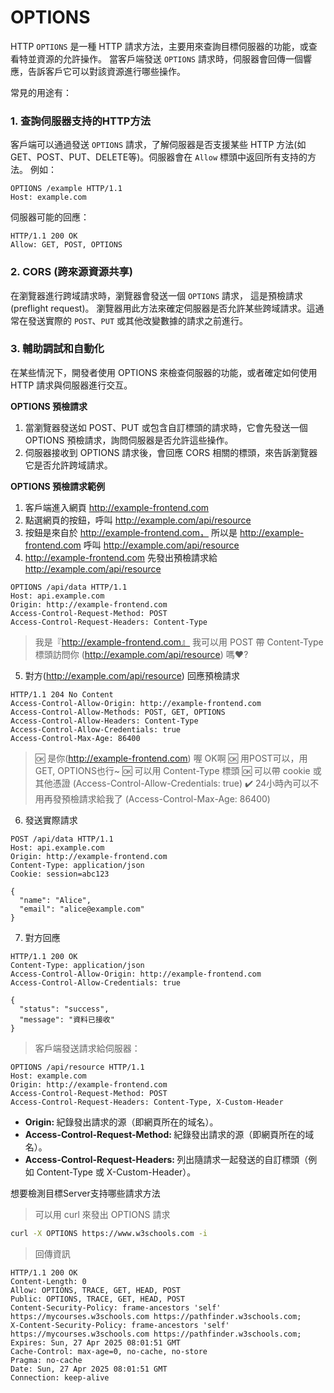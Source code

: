 # OPTIONS
HTTP `OPTIONS` 是一種 HTTP 請求方法，主要用來查詢目標伺服器的功能，或查看特並資源的允許操作。
當客戶端發送 `OPTIONS` 請求時，伺服器會回傳一個響應，告訴客戶它可以對該資源進行哪些操作。

常見的用途有：

### 1. 查詢伺服器支持的HTTP方法
客戶端可以通過發送 `OPTIONS` 請求，了解伺服器是否支援某些 HTTP 方法(如 GET、POST、PUT、DELETE等)。伺服器會在 `Allow` 標頭中返回所有支持的方法。
例如：
```http
OPTIONS /example HTTP/1.1
Host: example.com
```
伺服器可能的回應：
```http
HTTP/1.1 200 OK
Allow: GET, POST, OPTIONS
```
### 2. CORS (跨來源資源共享)
在瀏覽器進行跨域請求時，瀏覽器會發送一個 `OPTIONS` 請求，
這是預檢請求 (preflight request)。
瀏覽器用此方法來確定伺服器是否允許某些跨域請求。這通常在發送實際的 `POST`、`PUT` 或其他改變數據的請求之前進行。

### 3. 輔助調試和自動化
在某些情況下，開發者使用 OPTIONS 來檢查伺服器的功能，或者確定如何使用 HTTP 請求與伺服器進行交互。

<b>OPTIONS 預檢請求</b>
1. 當瀏覽器發送如 POST、PUT 或包含自訂標頭的請求時，它會先發送一個 OPTIONS 預檢請求，詢問伺服器是否允許這些操作。
2. 伺服器接收到 OPTIONS 請求後，會回應 CORS 相關的標頭，來告訴瀏覽器它是否允許跨域請求。

<b>OPTIONS 預檢請求範例</b>

1. 客戶端進入網頁 http://example-frontend.com
2. 點選網頁的按鈕，呼叫 http://example.com/api/resource
3. 按鈕是來自於 http://example-frontend.com，
所以是 http://example-frontend.com 呼叫 http://example.com/api/resource
4. http://example-frontend.com 先發出預檢請求給 http://example.com/api/resource
```http
OPTIONS /api/data HTTP/1.1
Host: api.example.com
Origin: http://example-frontend.com
Access-Control-Request-Method: POST
Access-Control-Request-Headers: Content-Type
```
> 我是『http://example-frontend.com』
  我可以用 POST 帶 Content-Type 標頭訪問你 (http://example.com/api/resource) 嗎❤️?
5. 對方(http://example.com/api/resource) 回應預檢請求
```http
HTTP/1.1 204 No Content
Access-Control-Allow-Origin: http://example-frontend.com
Access-Control-Allow-Methods: POST, GET, OPTIONS
Access-Control-Allow-Headers: Content-Type
Access-Control-Allow-Credentials: true
Access-Control-Max-Age: 86400
```
> 🆗 是你(http://example-frontend.com) 喔  OK啊
  🆗 用POST可以，用GET, OPTIONS也行~
  🆗 可以用 Content-Type 標頭
  🆗 可以帶 cookie 或其他憑證 (Access-Control-Allow-Credentials: true)
  ✔️ 24小時內可以不用再發預檢請求給我了 (Access-Control-Max-Age: 86400)

6. 發送實際請求
```http
POST /api/data HTTP/1.1
Host: api.example.com
Origin: http://example-frontend.com
Content-Type: application/json
Cookie: session=abc123

{
  "name": "Alice",
  "email": "alice@example.com"
}
```

7. 對方回應
```http
HTTP/1.1 200 OK
Content-Type: application/json
Access-Control-Allow-Origin: http://example-frontend.com
Access-Control-Allow-Credentials: true

{
  "status": "success",
  "message": "資料已接收"
}
```

> 客戶端發送請求給伺服器：
```http
OPTIONS /api/resource HTTP/1.1
Host: example.com
Origin: http://example-frontend.com
Access-Control-Request-Method: POST
Access-Control-Request-Headers: Content-Type, X-Custom-Header
```
* <b>Origin: </b>
  紀錄發出請求的源（即網頁所在的域名）。
* <b>Access-Control-Request-Method: </b>
  紀錄發出請求的源（即網頁所在的域名）。
* <b>Access-Control-Request-Headers: </b>
   列出隨請求一起發送的自訂標頭（例如 Content-Type 或 X-Custom-Header）。

想要檢測目標Server支持哪些請求方法
> 可以用 curl 來發出 OPTIONS 請求
```bash
curl -X OPTIONS https://www.w3schools.com -i
```
> 回傳資訊
```https
HTTP/1.1 200 OK
Content-Length: 0
Allow: OPTIONS, TRACE, GET, HEAD, POST
Public: OPTIONS, TRACE, GET, HEAD, POST
Content-Security-Policy: frame-ancestors 'self' https://mycourses.w3schools.com https://pathfinder.w3schools.com;
X-Content-Security-Policy: frame-ancestors 'self' https://mycourses.w3schools.com https://pathfinder.w3schools.com;
Expires: Sun, 27 Apr 2025 08:01:51 GMT
Cache-Control: max-age=0, no-cache, no-store
Pragma: no-cache
Date: Sun, 27 Apr 2025 08:01:51 GMT
Connection: keep-alive
```
